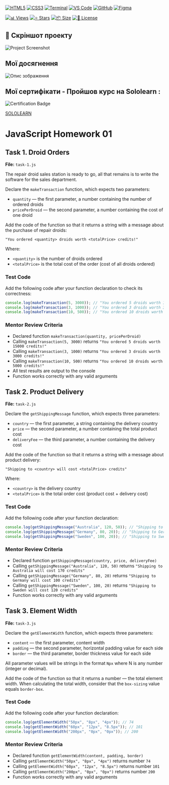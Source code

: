 <!-- AUTOGEN:STATS -->
[![HTML5](https://img.shields.io/badge/HTML5-E34F26?style=for-the-badge&logo=html5&logoColor=white)](https://developer.mozilla.org/en-US/docs/Web/HTML) [![CSS3](https://img.shields.io/badge/CSS3-1572B6?style=for-the-badge&logo=css3&logoColor=white)](https://developer.mozilla.org/en-US/docs/Web/CSS) [![Terminal](https://img.shields.io/badge/mac%20terminal-000000?style=for-the-badge&logo=apple&logoColor=white&labelColor=000000)](https://support.apple.com/guide/terminal/welcome/mac) [![VS Code](https://img.shields.io/badge/VS_Code-007ACC?style=for-the-badge&logo=visual-studio-code&logoColor=white)](https://code.visualstudio.com/) [![GitHub](https://img.shields.io/badge/GitHub-181717?style=for-the-badge&logo=github&logoColor=white)](https://github.com/) [![Figma](https://img.shields.io/badge/Figma-F24E1E?style=for-the-badge&logo=figma&logoColor=white)](https://www.figma.com/) 

[![📊 Views](https://img.shields.io/endpoint?url=https://raw.githubusercontent.com/VuToV-Mykola/goit-markup-hw-05/main/assets/db/visitors-badge.json)](https://github.com/VuToV-Mykola/goit-markup-hw-05/graphs/traffic)
[![⭐ Stars](https://img.shields.io/endpoint?url=https://raw.githubusercontent.com/VuToV-Mykola/goit-markup-hw-05/main/assets/db/likes-badge.json)](https://github.com/VuToV-Mykola/goit-markup-hw-05/actions/workflows/screenshot-and-visitor.yaml)
[![📦 Size](https://img.shields.io/endpoint?url=https://raw.githubusercontent.com/VuToV-Mykola/goit-markup-hw-05/main/assets/db/repo-size.json)](https://github.com/VuToV-Mykola/goit-markup-hw-05)
[![📄 License](https://img.shields.io/endpoint?url=https://raw.githubusercontent.com/VuToV-Mykola/goit-markup-hw-05/main/assets/db/repo-license.json)](https://github.com/VuToV-Mykola/goit-markup-hw-05/blob/main/LICENSE)

## 📸 Скріншот проекту
![Project Screenshot](./assets/screenshot.png)
<!-- END:AUTOGEN -->

## Мої досягнення

![Опис зображення](./assets/head.jpg) <!-- ![Опис зображення](./assets/hw-05.jpg) -->

## Мої сертифікати - Пройшов курс на Sololearn :

![Certification Badge](./assets/certificat.jpg)

[SOLOLEARN](https://www.sololearn.com/certificates/CT-VJXN3HQH)

# JavaScript Homework 01

## Task 1. Droid Orders

**File:** `task-1.js`

The repair droid sales station is ready to go, all that remains is to write the software for the sales department.

Declare the `makeTransaction` function, which expects two parameters:
- `quantity` — the first parameter, a number containing the number of ordered droids
- `pricePerDroid` — the second parameter, a number containing the cost of one droid

Add the code of the function so that it returns a string with a message about the purchase of repair droids:

`"You ordered <quantity> droids worth <totalPrice> credits!"`

Where:
- `<quantity>` is the number of droids ordered
- `<totalPrice>` is the total cost of the order (cost of all droids ordered)

### Test Code

Add the following code after your function declaration to check its correctness:

```javascript
console.log(makeTransaction(5, 3000)); // "You ordered 5 droids worth 15000 credits!"
console.log(makeTransaction(3, 1000)); // "You ordered 3 droids worth 3000 credits!"
console.log(makeTransaction(10, 500)); // "You ordered 10 droids worth 5000 credits!"
```

### Mentor Review Criteria

- Declared function `makeTransaction(quantity, pricePerDroid)`
- Calling `makeTransaction(5, 3000)` returns `"You ordered 5 droids worth 15000 credits!"`
- Calling `makeTransaction(3, 1000)` returns `"You ordered 3 droids worth 3000 credits!"`
- Calling `makeTransaction(10, 500)` returns `"You ordered 10 droids worth 5000 credits!"`
- All test results are output to the console
- Function works correctly with any valid arguments

## Task 2. Product Delivery

**File:** `task-2.js`

Declare the `getShippingMessage` function, which expects three parameters:
- `country` — the first parameter, a string containing the delivery country
- `price` — the second parameter, a number containing the total product cost
- `deliveryFee` — the third parameter, a number containing the delivery cost

Add the code of the function so that it returns a string with a message about product delivery:

`"Shipping to <country> will cost <totalPrice> credits"`

Where:
- `<country>` is the delivery country
- `<totalPrice>` is the total order cost (product cost + delivery cost)

### Test Code

Add the following code after your function declaration:

```javascript
console.log(getShippingMessage("Australia", 120, 50)); // "Shipping to Australia will cost 170 credits"
console.log(getShippingMessage("Germany", 80, 20)); // "Shipping to Germany will cost 100 credits"
console.log(getShippingMessage("Sweden", 100, 20)); // "Shipping to Sweden will cost 120 credits"
```

### Mentor Review Criteria

- Declared function `getShippingMessage(country, price, deliveryFee)`
- Calling `getShippingMessage("Australia", 120, 50)` returns `"Shipping to Australia will cost 170 credits"`
- Calling `getShippingMessage("Germany", 80, 20)` returns `"Shipping to Germany will cost 100 credits"`
- Calling `getShippingMessage("Sweden", 100, 20)` returns `"Shipping to Sweden will cost 120 credits"`
- Function works correctly with any valid arguments

## Task 3. Element Width

**File:** `task-3.js`

Declare the `getElementWidth` function, which expects three parameters:
- `content` — the first parameter, content width
- `padding` — the second parameter, horizontal padding value for each side
- `border` — the third parameter, border thickness value for each side

All parameter values will be strings in the format `Npx` where N is any number (integer or decimal).

Add the code of the function so that it returns a number — the total element width. When calculating the total width, consider that the `box-sizing` value equals `border-box`.

### Test Code

Add the following code after your function declaration:

```javascript
console.log(getElementWidth("50px", "8px", "4px")); // 74
console.log(getElementWidth("60px", "12px", "8.5px")); // 101
console.log(getElementWidth("200px", "0px", "0px")); // 200
```

### Mentor Review Criteria

- Declared function `getElementWidth(content, padding, border)`
- Calling `getElementWidth("50px", "8px", "4px")` returns number `74`
- Calling `getElementWidth("60px", "12px", "8.5px")` returns number `101`
- Calling `getElementWidth("200px", "0px", "0px")` returns number `200`
- Function works correctly with any valid arguments